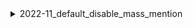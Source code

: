 <details>
<summary>2022-11_default_disable_mass_mention</summary>

## Filter: Server has feature COMMUNITY
```css
None: 0 - 10000
```
## Filter: Guild member count range
```css
Treatment 1: 0 - 10000
```

</details>
